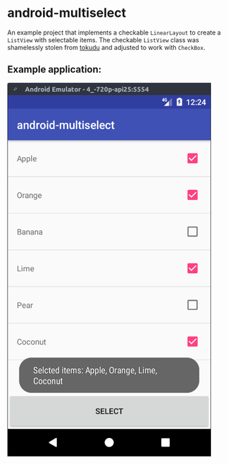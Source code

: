 # android-multiselect
An example project that implements a checkable `LinearLayout` to create a `ListView` with selectable items. The checkable `ListView` class was shamelessly stolen from [tokudu](https://gist.github.com/tokudu/410479#file-checkablelinearlayout-java) and adjusted to work with `CheckBox`.

## Example application:
![Example application](images/example.png)
